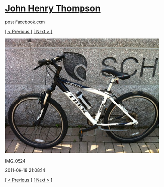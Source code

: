 # [John Henry Thompson](../README.md)
post Facebook.com

[[ < Previous ]](2011-06-18-5.md) [[ Next > ]](2011-06-18-7.md)

[![](../media/2011-06-18/Bike-Ride-To-Art-Museum-IMG_0524.jpg)](../README.md)

IMG_0524

2011-06-18 21:08:14

[[ < Previous ]](2011-06-18-5.md) [[ Next > ]](2011-06-18-7.md)